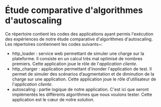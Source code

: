 # Étude comparative d'algorithmes d'autoscaling

Ce répertoire contient les codes des applications ayant permis l'exécution des expériences de notre étude comparative d'algorithmes d'autoscaling. Les répertoires contiennent les codes suivants~:

* http_loader : service web permettant de simuler une charge sur la plateforme. Il consiste en un calcul très mal optimisé de nombres premiers. Cette application joue le rôle de l'_application cliente_.
* http_charger : application permettant d'inonder l'application de test. Il permet de simuler des scénarios d’augmentation et de diminution de la charge sur une application. Cette application joue le rôle d'utilisateur de l'_application cliente_.
* autoscaling : partie logique de notre application. C'est ici que seront implémentés les différents algorithmes que nous voulons tester. Cette application est le cœur de notre _solution_.
